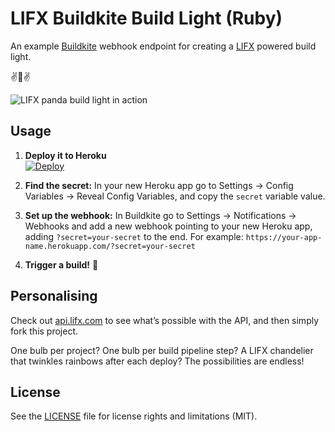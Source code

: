 # LIFX Buildkite Build Light (Ruby)

An example [Buildkite](https://buildkite.com/) webhook endpoint for creating a [LIFX](https://lifx.com/) powered build light.

:v::panda_face::v:

![LIFX panda build light in action](http://i.imgur.com/FrBTgnf.gif)

## Usage

1. **Deploy it to Heroku** <br>[![Deploy](https://www.herokucdn.com/deploy/button.svg)](https://heroku.com/deploy)

2. **Find the secret:** In your new Heroku app go to Settings → Config Variables → Reveal Config Variables, and copy the `secret` variable value.

3. **Set up the webhook:** In Buildkite go to Settings → Notifications → Webhooks and add a new webhook pointing to your new Heroku app, adding `?secret=your-secret` to the end. For example: `https://your-app-name.herokuapp.com/?secret=your-secret`

4. **Trigger a build!** :tada:

## Personalising

Check out [api.lifx.com](https://api.lifx.com/) to see what’s possible with the API, and then simply fork this project.

One bulb per project? One bulb per build pipeline step? A LIFX chandelier that twinkles rainbows after each deploy? The possibilities are endless!

## License

See the [LICENSE](LICENSE.md) file for license rights and limitations (MIT).
